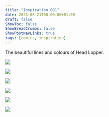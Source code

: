 ```yaml
---
title: "Inspiration 001"
date: 2023-08-21T08:00:00+01:00
draft: false
ShowToc: false
ShowBreadCrumbs: false
ShowPostNavLinks: true
tags: [comics, inspiration]
---
```


The beautiful lines and colours of Head Lopper.

![](/20230821/HeadLopper1.webp)

![](/20230821/HeadLopper2.webp)

![](/20230821/HeadLopper3.webp)

![](/20230821/HeadLopper4.webp)

![](/20230821/HeadLopper5.webp)

![](/20230821/HeadLopper6.webp)